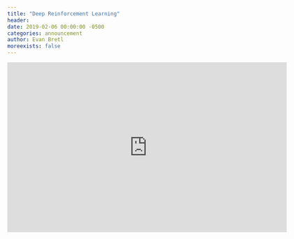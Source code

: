 ```yaml
---
title: "Deep Reinforcement Learning"
header:
date: 2019-02-06 00:00:00 -0500
categories: announcement
author: Evan Bretl
moreexists: false
---
```

<!--embedded slides should have width="640" height="389" -->
<iframe src="https://docs.google.com/presentation/d/e/2PACX-1vTBlwion0RGqbLO2Hz4nNX1puMGUic8jbNPQQyMX4bX3F7r6tztPM8PMytAAl2gikycR5GgvEQIFoRu/embed?start=false&loop=false&delayms=3000" frameborder="0" width="640" height="389" allowfullscreen="true" mozallowfullscreen="true" webkitallowfullscreen="true"></iframe>
